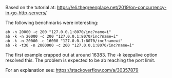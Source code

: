 Based on the tutorial at: https://eli.thegreenplace.net/2019/on-concurrency-in-go-http-servers/

The following benchmarks were interesting:

```shell
ab -n 20000 -c 200 "127.0.0.1:8070/inc?name=i"
ab -k -n 20000 -c 200 "127.0.0.1:8070/inc?name=i"
ab -k -n 20000 -c 16000 "127.0.0.1:8070/inc?name=i"
ab -k -t30 -n 2000000 -c 200 "127.0.0.1:8070/inc?name=i"
```

The first example crapped out at around 16383. The -k keepalive option resolved this. The problem
is expected to be ab reaching the port limit.

For an explanation see: https://stackoverflow.com/a/30357879
